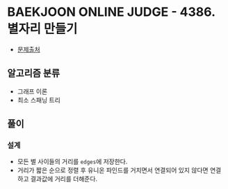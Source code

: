 # BAEKJOON ONLINE JUDGE - 4386. 별자리 만들기

- [문제출처](https://www.acmicpc.net/problem/4386 '4386. 별자리 만들기')

## 알고리즘 분류

- 그래프 이론
- 최소 스패닝 트리

## 풀이

### 설계

- 모든 별 사이들의 거리를 `edges`에 저장한다.
- 거리가 짧은 순으로 정렬 후 유니온 파인드를 거치면서 연결되어 있지 않다면 연결하고 결과값에 거리를 더해준다.
